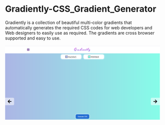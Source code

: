 # Gradiently-CSS_Gradient_Generator

Gradiently is a collection of beautiful multi-color gradients that automatically generates the required CSS codes for web
developers and Web designers to easily use as required. The gradients are cross browser supported and easy to use.<br><br>
<img src="https://raw.githubusercontent.com/Bikiprasad/Gradiently-CSS-gradient-generator/main/gradiently-min.png">
